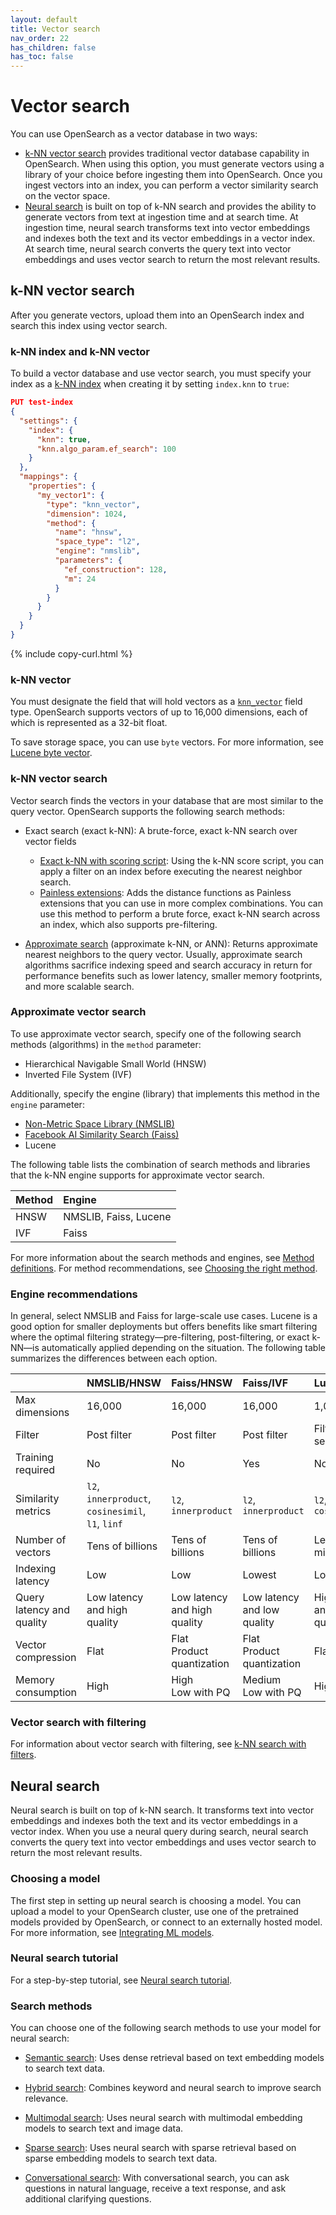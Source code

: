 ```yaml
---
layout: default
title: Vector search
nav_order: 22
has_children: false
has_toc: false
---
```


# Vector search

You can use OpenSearch as a vector database in two ways:

- [k-NN vector search](#k-nn-vector-search) provides traditional vector database capability in OpenSearch. When using this option, you must generate vectors using a library of your choice before ingesting them into OpenSearch. Once you ingest vectors into an index, you can perform a vector similarity search on the vector space. 
- [Neural search](#neural-search) is built on top of k-NN search and provides the ability to generate vectors from text at ingestion time and at search time. At ingestion time, neural search transforms text into vector embeddings and indexes both the text and its vector embeddings in a vector index. At search time, neural search converts the query text into vector embeddings and uses vector search to return the most relevant results.

## k-NN vector search

After you generate vectors, upload them into an OpenSearch index and search this index using vector search.

### k-NN index and k-NN vector

To build a vector database and use vector search, you must specify your index as a [k-NN index]({{site.url}}{{site.baseurl}}/search-plugins/knn/knn-index/) when creating it by setting `index.knn` to `true`:

```json
PUT test-index
{
  "settings": {
    "index": {
      "knn": true,
      "knn.algo_param.ef_search": 100
    }
  },
  "mappings": {
    "properties": {
      "my_vector1": {
        "type": "knn_vector",
        "dimension": 1024,
        "method": {
          "name": "hnsw",
          "space_type": "l2",
          "engine": "nmslib",
          "parameters": {
            "ef_construction": 128,
            "m": 24
          }
        }
      }
    }
  }
}
```
{% include copy-curl.html %}

### k-NN vector

You must designate the field that will hold vectors as a [`knn_vector`]({{site.url}}{{site.baseurl}}/field-types/supported-field-types/knn-vector/) field type. OpenSearch supports vectors of up to 16,000 dimensions, each of which is represented as a 32-bit float. 

To save storage space, you can use `byte` vectors. For more information, see [Lucene byte vector]({{site.url}}{{site.baseurl}}/field-types/supported-field-types/knn-vector#lucene-byte-vector).

### k-NN vector search

Vector search finds the vectors in your database that are most similar to the query vector. OpenSearch supports the following search methods:

- Exact search (exact k-NN): A brute-force, exact k-NN search over vector fields 
  - [Exact k-NN with scoring script]({{site.url}}{{site.baseurl}}/search-plugins/knn/knn-score-script/): Using the k-NN score script, you can apply a filter on an index before executing the nearest neighbor search. 
  - [Painless extensions]({{site.url}}{{site.baseurl}}/search-plugins/knn/painless-functions/): Adds the distance functions as Painless extensions that you can use in more complex combinations. You can use this method to perform a brute force, exact k-NN search across an index, which also supports pre-filtering. 

- [Approximate search]({{site.url}}{{site.baseurl}}/search-plugins/knn/approximate-knn/) (approximate k-NN, or ANN): Returns approximate nearest neighbors to the query vector. Usually, approximate search algorithms sacrifice indexing speed and search accuracy in return for performance benefits such as lower latency, smaller memory footprints, and more scalable search. 

### Approximate vector search

To use approximate vector search, specify one of the following search methods (algorithms) in the `method` parameter:

- Hierarchical Navigable Small World (HNSW)
- Inverted File System (IVF)

Additionally, specify the engine (library) that implements this method in the `engine` parameter:

- [Non-Metric Space Library (NMSLIB)](https://github.com/nmslib/nmslib)
- [Facebook AI Similarity Search (Faiss)](https://github.com/facebookresearch/faiss)
- Lucene

The following table lists the combination of search methods and libraries that the k-NN engine supports for approximate vector search.

Method | Engine
:--- | :---
HNSW | NMSLIB, Faiss, Lucene
IVF | Faiss 

For more information about the search methods and engines, see [Method definitions]({{site.url}}{{site.baseurl}}/search-plugins/knn/knn-index/#method-definitions). For method recommendations, see [Choosing the right method]({{site.url}}{{site.baseurl}}/search-plugins/knn/knn-index/#choosing-the-right-method).

### Engine recommendations

In general, select NMSLIB and Faiss for large-scale use cases. Lucene is a good option for smaller deployments but offers benefits like smart filtering where the optimal filtering strategy—pre-filtering, post-filtering, or exact k-NN—is automatically applied depending on the situation. The following table summarizes the differences between each option.

| |  NMSLIB/HNSW |  Faiss/HNSW |  Faiss/IVF |  Lucene/HNSW |
|:---|:---|:---|:---|:---|
|  Max dimensions |  16,000  |  16,000 |  16,000 |  1,024 |
|  Filter |  Post filter |  Post filter |  Post filter |  Filter while search |
|  Training required |  No |  No |  Yes |  No |
|  Similarity metrics |  `l2`, `innerproduct`, `cosinesimil`, `l1`, `linf`  |  `l2`, `innerproduct` |  `l2`, `innerproduct` |  `l2`, `cosinesimil` |
|  Number of vectors   |  Tens of billions |  Tens of billions |  Tens of billions |  Less than ten million |
|  Indexing latency |  Low |  Low  |  Lowest  |  Low  |
|  Query latency and quality  |  Low latency and high quality |  Low latency and high quality  |  Low latency and low quality  |  High latency and high quality  |
|  Vector compression  |  Flat |  Flat <br>Product quantization |  Flat <br>Product quantization |  Flat  |
|  Memory consumption |  High  |  High <br> Low with PQ |  Medium <br> Low with PQ |  High  |

### Vector search with filtering

For information about vector search with filtering, see [k-NN search with filters]({{site.url}}{{site.baseurl}}/search-plugins/knn/filter-search-knn/).

## Neural search

Neural search is built on top of k-NN search. It transforms text into vector embeddings and indexes both the text and its vector embeddings in a vector index. When you use a neural query during search, neural search converts the query text into vector embeddings and uses vector search to return the most relevant results.

### Choosing a model

The first step in setting up neural search is choosing a model. You can upload a model to your OpenSearch cluster, use one of the pretrained models provided by OpenSearch, or connect to an externally hosted model. For more information, see [Integrating ML models]({{site.url}}{{site.baseurl}}/ml-commons-plugin/integrating-ml-models/).

### Neural search tutorial

For a step-by-step tutorial, see [Neural search tutorial]({{site.url}}{{site.baseurl}}/search-plugins/neural-search-tutorial/).

### Search methods

You can choose one of the following search methods to use your model for neural search:

- [Semantic search]({{site.url}}{{site.baseurl}}/search-plugins/semantic-search/): Uses dense retrieval based on text embedding models to search text data. 

- [Hybrid search]({{site.url}}{{site.baseurl}}/search-plugins/hybrid-search/): Combines keyword and neural search to improve search relevance. 

- [Multimodal search]({{site.url}}{{site.baseurl}}/search-plugins/multimodal-search/): Uses neural search with multimodal embedding models to search text and image data.

- [Sparse search]({{site.url}}{{site.baseurl}}/search-plugins/neural-sparse-search/): Uses neural search with sparse retrieval based on sparse embedding models to search text data.

- [Conversational search]({{site.url}}{{site.baseurl}}/search-plugins/conversational-search/): With conversational search, you can ask questions in natural language, receive a text response, and ask additional clarifying questions.
